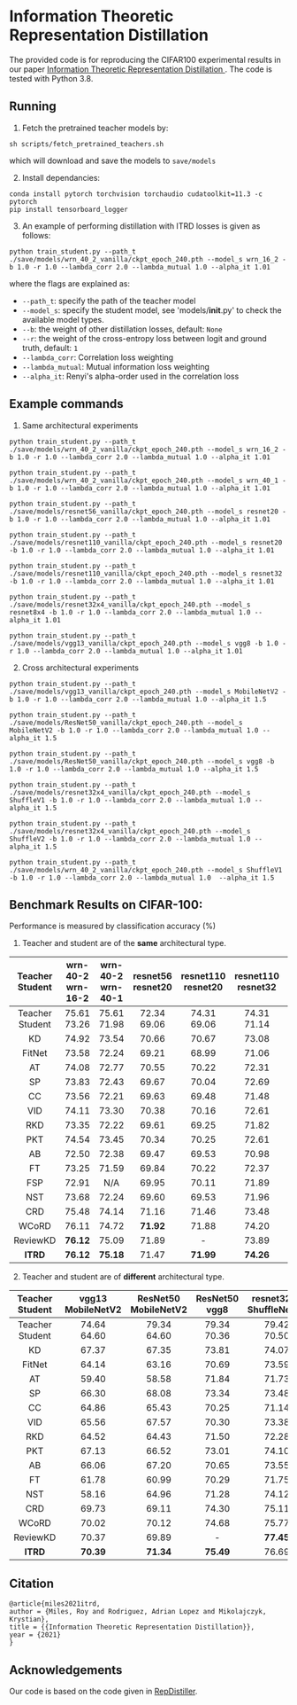 # Information Theoretic Representation Distillation
The provided code is for reproducing the CIFAR100 experimental results in our paper [Information Theoretic Representation Distillation
](https://arxiv.org/abs/2112.00459). The code is tested with Python 3.8.

## Running

1. Fetch the pretrained teacher models by:

```
sh scripts/fetch_pretrained_teachers.sh
```
which will download and save the models to `save/models`

2. Install dependancies:
```
conda install pytorch torchvision torchaudio cudatoolkit=11.3 -c pytorch
pip install tensorboard_logger
```


3. An example of performing distillation with ITRD losses is given as follows:
```
python train_student.py --path_t ./save/models/wrn_40_2_vanilla/ckpt_epoch_240.pth --model_s wrn_16_2 -b 1.0 -r 1.0 --lambda_corr 2.0 --lambda_mutual 1.0 --alpha_it 1.01
```

where the flags are explained as:
- `--path_t`: specify the path of the teacher model
- `--model_s`: specify the student model, see 'models/__init__.py' to check the available model types.
- `--b`: the weight of other distillation losses, default: `None`
- `--r`: the weight of the cross-entropy loss between logit and ground truth, default: `1`
- `--lambda_corr`: Correlation loss weighting
- `--lambda_mutual`: Mutual information loss weighting
- `--alpha_it`: Renyi's alpha-order used in the correlation loss

## Example commands
1. Same architectural experiments
```
python train_student.py --path_t ./save/models/wrn_40_2_vanilla/ckpt_epoch_240.pth --model_s wrn_16_2 -b 1.0 -r 1.0 --lambda_corr 2.0 --lambda_mutual 1.0 --alpha_it 1.01
```
```
python train_student.py --path_t ./save/models/wrn_40_2_vanilla/ckpt_epoch_240.pth --model_s wrn_40_1 -b 1.0 -r 1.0 --lambda_corr 2.0 --lambda_mutual 1.0 --alpha_it 1.01
```
```
python train_student.py --path_t ./save/models/resnet56_vanilla/ckpt_epoch_240.pth --model_s resnet20 -b 1.0 -r 1.0 --lambda_corr 2.0 --lambda_mutual 1.0 --alpha_it 1.01
```
```
python train_student.py --path_t ./save/models/resnet110_vanilla/ckpt_epoch_240.pth --model_s resnet20 -b 1.0 -r 1.0 --lambda_corr 2.0 --lambda_mutual 1.0 --alpha_it 1.01
```
```
python train_student.py --path_t ./save/models/resnet110_vanilla/ckpt_epoch_240.pth --model_s resnet32 -b 1.0 -r 1.0 --lambda_corr 2.0 --lambda_mutual 1.0 --alpha_it 1.01
```
```
python train_student.py --path_t ./save/models/resnet32x4_vanilla/ckpt_epoch_240.pth --model_s resnet8x4 -b 1.0 -r 1.0 --lambda_corr 2.0 --lambda_mutual 1.0 --alpha_it 1.01
```
```
python train_student.py --path_t ./save/models/vgg13_vanilla/ckpt_epoch_240.pth --model_s vgg8 -b 1.0 -r 1.0 --lambda_corr 2.0 --lambda_mutual 1.0 --alpha_it 1.01
```
2. Cross architectural experiments
```
python train_student.py --path_t ./save/models/vgg13_vanilla/ckpt_epoch_240.pth --model_s MobileNetV2 -b 1.0 -r 1.0 --lambda_corr 2.0 --lambda_mutual 1.0 --alpha_it 1.5
```
```
python train_student.py --path_t ./save/models/ResNet50_vanilla/ckpt_epoch_240.pth --model_s MobileNetV2 -b 1.0 -r 1.0 --lambda_corr 2.0 --lambda_mutual 1.0 --alpha_it 1.5
```
```
python train_student.py --path_t ./save/models/ResNet50_vanilla/ckpt_epoch_240.pth --model_s vgg8 -b 1.0 -r 1.0 --lambda_corr 2.0 --lambda_mutual 1.0 --alpha_it 1.5
```
```
python train_student.py --path_t ./save/models/resnet32x4_vanilla/ckpt_epoch_240.pth --model_s ShuffleV1 -b 1.0 -r 1.0 --lambda_corr 2.0 --lambda_mutual 1.0 --alpha_it 1.5
```
```
python train_student.py --path_t ./save/models/resnet32x4_vanilla/ckpt_epoch_240.pth --model_s ShuffleV2 -b 1.0 -r 1.0 --lambda_corr 2.0 --lambda_mutual 1.0 --alpha_it 1.5
```
```
python train_student.py --path_t ./save/models/wrn_40_2_vanilla/ckpt_epoch_240.pth --model_s ShuffleV1 -b 1.0 -r 1.0 --lambda_corr 2.0 --lambda_mutual 1.0  --alpha_it 1.5
```

## Benchmark Results on CIFAR-100:
Performance is measured by classification accuracy (%)

1. Teacher and student are of the **same** architectural type.

| Teacher <br> Student | wrn-40-2 <br> wrn-16-2 | wrn-40-2 <br> wrn-40-1 | resnet56 <br> resnet20 | resnet110 <br> resnet20 | resnet110 <br> resnet32 | resnet32x4 <br> resnet8x4 |  vgg13 <br> vgg8 |
|:---------------:|:-----------------:|:-----------------:|:-----------------:|:------------------:|:------------------:|:--------------------:|:-----------:|
| Teacher <br> Student |    75.61 <br> 73.26    |    75.61 <br> 71.98    |    72.34 <br> 69.06    |     74.31 <br> 69.06    |     74.31 <br> 71.14    |      79.42 <br> 72.50     | 74.64 <br> 70.36 |
| KD | 74.92 | 73.54 | 70.66 | 70.67 | 73.08 | 73.33 | 72.98 |
| FitNet | 73.58 | 72.24 | 69.21 | 68.99 | 71.06 | 73.50 | 71.02 |
| AT | 74.08 | 72.77 | 70.55 | 70.22 | 72.31 | 73.44 | 71.43 |
| SP | 73.83 | 72.43 | 69.67 | 70.04 | 72.69 | 72.94 | 72.68 |
| CC | 73.56 | 72.21 | 69.63 | 69.48 | 71.48 | 72.97 | 70.71 |
| VID | 74.11 | 73.30 | 70.38 | 70.16 | 72.61 | 73.09 | 71.23 |
| RKD | 73.35 | 72.22 | 69.61 | 69.25 | 71.82 | 71.90 | 71.48 |
| PKT | 74.54 | 73.45 | 70.34 | 70.25 | 72.61 | 73.64 | 72.88 |
| AB | 72.50 | 72.38 | 69.47 | 69.53 | 70.98 | 73.17 | 70.94 |
| FT | 73.25 | 71.59 | 69.84 | 70.22 | 72.37 | 72.86 | 70.58 |
| FSP | 72.91 | N/A | 69.95 | 70.11 | 71.89 | 72.62 | 70.23 |
| NST | 73.68 | 72.24 | 69.60 | 69.53 | 71.96 | 73.30 | 71.53 |
| CRD | 75.48 | 74.14 | 71.16 | 71.46 | 73.48 | 75.51 | 73.94 |
| WCoRD | 76.11 | 74.72 | **71.92** | 71.88 | 74.20 | 76.15 | 74.72 |
| ReviewKD | **76.12** | 75.09 | 71.89 | - | 73.89 | 75.63 | 74.85 |
| **ITRD** | **76.12** | **75.18** | 71.47 | **71.99** | **74.26** | **76.69** | **74.93** |

2. Teacher and student are of **different** architectural type.

| Teacher <br> Student | vgg13 <br> MobileNetV2 | ResNet50 <br> MobileNetV2 | ResNet50 <br> vgg8 | resnet32x4 <br> ShuffleNetV1 | resnet32x4 <br> ShuffleNetV2 | wrn-40-2 <br> ShuffleNetV1 |
|:---------------:|:-----------------:|:--------------------:|:-------------:|:-----------------------:|:-----------------------:|:---------------------:|
| Teacher <br> Student |    74.64 <br> 64.60    |      79.34 <br> 64.60     |  79.34 <br> 70.36  |       79.42 <br> 70.50       |       79.42 <br> 71.82       |      75.61 <br> 70.50      |
| KD | 67.37 | 67.35 | 73.81 | 74.07 | 74.45 | 74.83 |
| FitNet | 64.14 | 63.16 | 70.69 | 73.59 | 73.54 | 73.73 |
| AT | 59.40 | 58.58 | 71.84 | 71.73 | 72.73 | 73.32 |
| SP | 66.30 | 68.08 | 73.34 | 73.48 | 74.56 | 74.52 |
| CC | 64.86 | 65.43 | 70.25 | 71.14 | 71.29 | 71.38 |
| VID | 65.56 | 67.57 | 70.30 | 73.38 | 73.40 | 73.61 |
| RKD | 64.52 | 64.43 | 71.50 | 72.28 | 73.21 | 72.21 |
| PKT | 67.13 | 66.52 | 73.01 | 74.10 | 74.69 | 73.89 |
| AB | 66.06 | 67.20 | 70.65 | 73.55 | 74.31 | 73.34 |
| FT | 61.78 | 60.99 | 70.29 | 71.75 | 72.50 | 72.03 |
| NST | 58.16 | 64.96 | 71.28 | 74.12 | 74.68 | 74.89 |
| CRD | 69.73 | 69.11 | 74.30 | 75.11 | 75.65 | 76.05 |
| WCoRD | 70.02 | 70.12 | 74.68 | 75.77 | 76.48 | 76.68 |
| ReviewKD | 70.37 | 69.89 | - | **77.45** | **77.78** | **77.14** |
| **ITRD** | **70.39** | **71.34** | **75.49** | 76.69 | 77.40 | 77.09 |

## Citation
```
@article{miles2021itrd,
author = {Miles, Roy and Rodriguez, Adrian Lopez and Mikolajczyk, Krystian},
title = {{Information Theoretic Representation Distillation}},
year = {2021}
}
```

## Acknowledgements
Our code is based on the code given in [RepDistiller](https://github.com/HobbitLong/RepDistiller).
